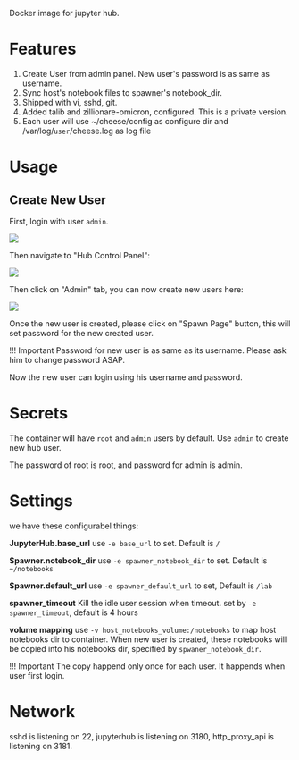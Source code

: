 Docker image for jupyter hub.
# Features
1. Create User from admin panel. New user's password is as same as username.
2. Sync host's notebook files to spawner's notebook_dir.
3. Shipped with vi, sshd, git.
4. Added talib and zillionare-omicron, configured. This is a private version.
5. Each user will use ~/cheese/config as configure dir and /var/log/`user`/cheese.log as log file

# Usage
## Create New User
First, login with user `admin`. 

![](https://images.jieyu.ai/images/2023/03/20230301235135.png)

Then navigate to "Hub Control Panel":

![](https://images.jieyu.ai/images/2023/03/20230301235234.png)

Then click on "Admin" tab, you can now create new users here:

![](https://images.jieyu.ai/images/2023/03/20230301235321.png)

Once the new user is created, please click on "Spawn Page" button, this will set password for the new created user.

!!! Important
    Password for new user is as same as its username. Please ask him to change password ASAP.

Now the new user can login using his username and password.

# Secrets
The container will have `root` and `admin` users by default. Use `admin` to create new hub user.

The password of root is root, and password for admin is admin.
# Settings
we have these configurabel things:

**JupyterHub.base_url**
use `-e base_url` to set. Default is `/`

**Spawner.notebook_dir**
use `-e spawner_notebook_dir` to set. Default is `~/notebooks`


**Spawner.default_url**
use `-e spawner_default_url` to set, Default is `/lab`

**spawner_timeout**
Kill the idle user session when timeout. set by `-e spawner_timeout`, default is 4 hours

**volume mapping**
use `-v host_notebooks_volume:/notebooks` to map host notebooks dir to container. When new user is created, these notebooks will be copied into his notebooks dir, specified by `spwaner_notebook_dir`.

!!! Important
    The copy happend only once for each user. It happends when user first login.

# Network
sshd is listening on 22, jupyterhub is listening on 3180, http_proxy_api is listening on 3181.
